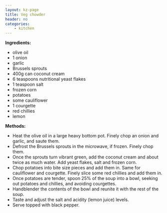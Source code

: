 ```yaml
---
layout: kz-page
title: Veg chowder
header: no
categories:
    - kitchen
---
```


**Ingredients:**

* olive oil
* 1 onion
* garlic
* Brussels sprouts 
* 400g can coconut cream
* 6 teaspoons nutritional yeast flakes
* 1 teaspoon salt
* frozen corn
* potatoes
* some cauliflower
* 1 courgette
* red chillies
* lemon

**Methods:**

* Heat the olive oil in a large heavy bottom pot. Finely chop an onion and garlic, and saute them.
* Defrost the Brussels sprouts in the microwave, if frozen. Finely chop them.
* Once the sprouts turn vibrant green, add the coconut cream and about twice as much water. Add yeast flakes, salt and frozen corn.
* Chop potatoes into bite size pieces and add them in. Same for cauliflower and courgette. Finely slice some red chillies and add them in.
* Once potatoes are tender, spoon 25% of the soup into a bowl, seeking out potatoes and chillies, and avoiding courgettes.
* Handblender the contents of the bowl and reunite it with the rest of the soup. 
* Taste and adjust the salt and acidity (lemon juice) levels.
* Serve topped with black pepper.
